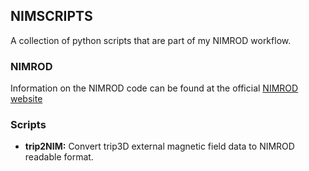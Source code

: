 ## NIMSCRIPTS
A collection of python scripts that are part of my NIMROD workflow. 

### NIMROD 
Information on the NIMROD code can be found at the official [NIMROD website](https://nimrodteam.org/)

### Scripts
 - **trip2NIM:** Convert trip3D external magnetic field data to NIMROD readable format.